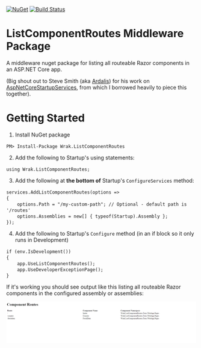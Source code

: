 [![NuGet](https://img.shields.io/nuget/v/Wrak.ListComponentRoutes.svg)](https://www.nuget.org/packages/Wrak.ListComponentRoutes) 
[![Build Status](https://wrakocy.visualstudio.com/ListComponentRoutes/_apis/build/status/wrakocy.ListComponentRoutes?branchName=main)](https://wrakocy.visualstudio.com/ListComponentRoutes/_build/latest?definitionId=3&branchName=main)

# ListComponentRoutes Middleware Package

A middleware nuget package for listing all routeable Razor components in an ASP.NET Core app. 

(Big shout out to Steve Smith (aka [Ardalis](https://github.com/ardalis)) for his work on [AspNetCoreStartupServices](https://github.com/ardalis/AspNetCoreStartupServices), from which I borrowed heavily to piece this together).

# Getting Started

1. Install NuGet package

```
PM> Install-Package Wrak.ListComponentRoutes
```
2. Add the following to Startup's using statements:

```
using Wrak.ListComponentRoutes;
```

3. Add the following at **the bottom of** Startup's `ConfigureServices` method:

```
services.AddListComponentRoutes(options =>
{                
    options.Path = "/my-custom-path"; // Optional - default path is '/routes'
    options.Assemblies = new[] { typeof(Startup).Assembly };
});
```
4. Add the following to Startup's `Configure` method (in an if block so it only runs in Development)
```
if (env.IsDevelopment())
{
    app.UseListComponentRoutes();
    app.UseDeveloperExceptionPage();
}
```
If it's working you should see output like this listing all routeable Razor components in the configured assembly or assemblies:

![screenshot](./screenshot.png)

